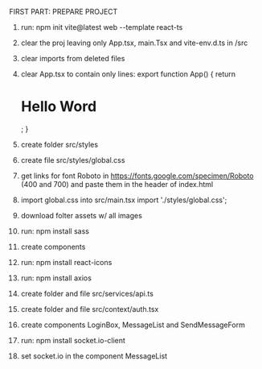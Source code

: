 FIRST PART: PREPARE PROJECT

001. run: npm init vite@latest web --template react-ts
002. clear the proj leaving only App.tsx, main.Tsx and vite-env.d.ts in /src
003. clear imports from deleted files
004. clear App.tsx to contain only lines:
        export function App() {
        return <h1>Hello Word</h1>;
        }

005. create folder src/styles
006. create file src/styles/global.css
007. get links for font Roboto in https://fonts.google.com/specimen/Roboto (400 and 700)
    and paste them in the header of index.html
        <link rel="preconnect" href="https://fonts.googleapis.com" />
        <link rel="preconnect" href="https://fonts.gstatic.com" crossorigin />
        <link
        href="https://fonts.googleapis.com/css2?family=Roboto:wght@400;700&display=swap"
        rel="stylesheet"
        />

008. import global.css into src/main.tsx
        import './styles/global.css';
009. download folter assets w/ all images
010. run: npm install sass
011. create components
012. run: npm install react-icons
013. run: npm install axios
014. create folder and file src/services/api.ts
015. create folder and file src/context/auth.tsx
016. create components LoginBox, MessageList and SendMessageForm
017. run: npm install socket.io-client
018. set socket.io in the component MessageList

    